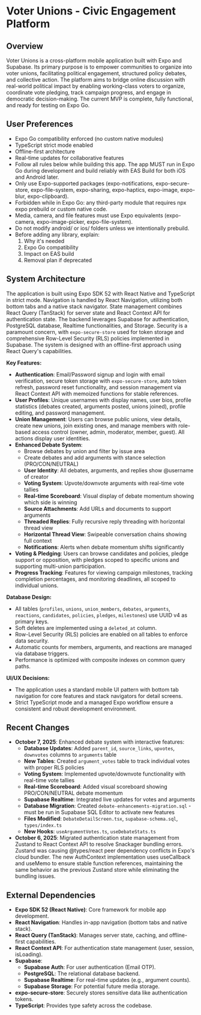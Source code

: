 # Voter Unions - Civic Engagement Platform

## Overview
Voter Unions is a cross-platform mobile application built with Expo and Supabase. Its primary purpose is to empower communities to organize into voter unions, facilitating political engagement, structured policy debates, and collective action. The platform aims to bridge online discussion with real-world political impact by enabling working-class voters to organize, coordinate vote pledging, track campaign progress, and engage in democratic decision-making. The current MVP is complete, fully functional, and ready for testing on Expo Go.

## User Preferences
- Expo Go compatibility enforced (no custom native modules)
- TypeScript strict mode enabled
- Offline-first architecture
- Real-time updates for collaborative features
- Follow all rules below while building this app. The app MUST run in Expo Go during development and build reliably with EAS Build for both iOS and Android later.
- Only use Expo-supported packages (expo-notifications, expo-secure-store, expo-file-system, expo-sharing, expo-haptics, expo-image, expo-blur, expo-clipboard).
- Forbidden while in Expo Go: any third-party module that requires npx expo prebuild or custom native code.
- Media, camera, and file features must use Expo equivalents (expo-camera, expo-image-picker, expo-file-system).
- Do not modify android/ or ios/ folders unless we intentionally prebuild.
- Before adding any library, explain:
  1. Why it's needed
  2. Expo Go compatibility
  3. Impact on EAS build
  4. Removal plan if deprecated

## System Architecture
The application is built using Expo SDK 52 with React Native and TypeScript in strict mode. Navigation is handled by React Navigation, utilizing both bottom tabs and a native stack navigator. State management combines React Query (TanStack) for server state and React Context API for authentication state. The backend leverages Supabase for authentication, PostgreSQL database, Realtime functionalities, and Storage. Security is a paramount concern, with `expo-secure-store` used for token storage and comprehensive Row-Level Security (RLS) policies implemented in Supabase. The system is designed with an offline-first approach using React Query's capabilities.

**Key Features:**
- **Authentication**: Email/Password signup and login with email verification, secure token storage with `expo-secure-store`, auto token refresh, password reset functionality, and session management via React Context API with memoized functions for stable references.
- **User Profiles**: Unique usernames with display names, user bios, profile statistics (debates created, arguments posted, unions joined), profile editing, and password management.
- **Union Management**: Users can browse public unions, view details, create new unions, join existing ones, and manage members with role-based access control (owner, admin, moderator, member, guest). All actions display user identities.
- **Enhanced Debate System**: 
  - Browse debates by union and filter by issue area
  - Create debates and add arguments with stance selection (PRO/CON/NEUTRAL)
  - **User Identity**: All debates, arguments, and replies show @username of creator
  - **Voting System**: Upvote/downvote arguments with real-time vote tallies
  - **Real-time Scoreboard**: Visual display of debate momentum showing which side is winning
  - **Source Attachments**: Add URLs and documents to support arguments
  - **Threaded Replies**: Fully recursive reply threading with horizontal thread view
  - **Horizontal Thread View**: Swipeable conversation chains showing full context
  - **Notifications**: Alerts when debate momentum shifts significantly
- **Voting & Pledging**: Users can browse candidates and policies, pledge support or opposition, with pledges scoped to specific unions and supporting multi-union participation.
- **Progress Tracking**: Features for viewing campaign milestones, tracking completion percentages, and monitoring deadlines, all scoped to individual unions.

**Database Design:**
- All tables (`profiles`, `unions`, `union_members`, `debates`, `arguments`, `reactions`, `candidates`, `policies`, `pledges`, `milestones`) use UUID v4 as primary keys.
- Soft deletes are implemented using a `deleted_at` column.
- Row-Level Security (RLS) policies are enabled on all tables to enforce data security.
- Automatic counts for members, arguments, and reactions are managed via database triggers.
- Performance is optimized with composite indexes on common query paths.

**UI/UX Decisions:**
- The application uses a standard mobile UI pattern with bottom tab navigation for core features and stack navigators for detail screens.
- Strict TypeScript mode and a managed Expo workflow ensure a consistent and robust development environment.

## Recent Changes
- **October 7, 2025**: Enhanced debate system with interactive features:
  - **Database Updates**: Added `parent_id`, `source_links`, `upvotes`, `downvotes` columns to `arguments` table
  - **New Tables**: Created `argument_votes` table to track individual votes with proper RLS policies
  - **Voting System**: Implemented upvote/downvote functionality with real-time vote tallies
  - **Real-time Scoreboard**: Added visual scoreboard showing PRO/CON/NEUTRAL debate momentum
  - **Supabase Realtime**: Integrated live updates for votes and arguments
  - **Database Migration**: Created `debate-enhancements-migration.sql` - must be run in Supabase SQL Editor to activate new features
  - **Files Modified**: `DebateDetailScreen.tsx`, `supabase-schema.sql`, `types/index.ts`
  - **New Hooks**: `useArgumentVotes.ts`, `useDebateStats.ts`
- **October 6, 2025**: Migrated authentication state management from Zustand to React Context API to resolve Snackager bundling errors. Zustand was causing @types/react peer dependency conflicts in Expo's cloud bundler. The new AuthContext implementation uses useCallback and useMemo to ensure stable function references, maintaining the same behavior as the previous Zustand store while eliminating the bundling issues.

## External Dependencies
- **Expo SDK 52 (React Native)**: Core framework for mobile app development.
- **React Navigation**: Handles in-app navigation (bottom tabs and native stack).
- **React Query (TanStack)**: Manages server state, caching, and offline-first capabilities.
- **React Context API**: For authentication state management (user, session, isLoading).
- **Supabase**:
    - **Supabase Auth**: For user authentication (Email OTP).
    - **PostgreSQL**: The relational database backend.
    - **Supabase Realtime**: For real-time updates (e.g., argument counts).
    - **Supabase Storage**: For potential future media storage.
- **expo-secure-store**: Securely stores sensitive data like authentication tokens.
- **TypeScript**: Provides type safety across the codebase.